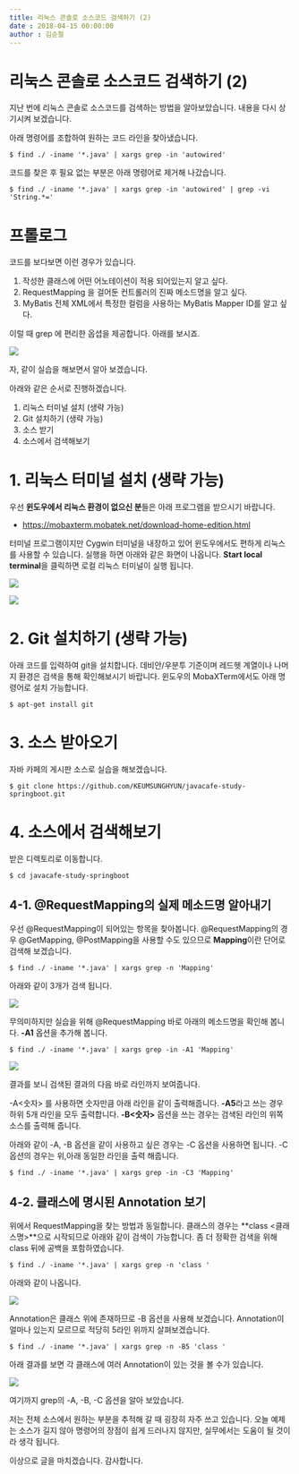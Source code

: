 ```yaml
---
title: 리눅스 콘솔로 소스코드 검색하기 (2)
date : 2018-04-15 00:00:00
author : 김순철
---
```



# 리눅스 콘솔로 소스코드 검색하기 (2)

지난 번에 리눅스 콘솔로 소스코드를 검색하는 방법을 알아보았습니다.
내용을 다시 상기시켜 보겠습니다.

아래 명령어를 조합하여 원하는 코드 라인을 찾아냈습니다.
~~~console
$ find ./ -iname '*.java' | xargs grep -in 'autowired'
~~~

코드를 찾은 후 필요 없는 부분은 아래 명령어로 제거해 나갔습니다.
~~~console
$ find ./ -iname '*.java' | xargs grep -in 'autowired' | grep -vi 'String.*='
~~~


# 프롤로그
코드를 보다보면 이런 경우가 있습니다.

1. 작성한 클래스에 어떤 어노테이션이 적용 되어있는지 알고 싶다.
2. RequestMapping 을 걸어둔 컨트롤러의 진짜 메소드명을 알고 싶다.
3. MyBatis 전체 XML에서 특정한 컬럼을 사용하는 MyBatis Mapper ID를 알고 싶다.

이럴 때 grep 에 편리한 옵셥을 제공합니다. 아래를 보시죠.
 
![](http://tech.javacafe.io/img/blog/20180415/grep05.png)


자, 같이 실습을 해보면서 알아 보겠습니다.

아래와 같은 순서로 진행하겠습니다.

1. 리눅스 터미널 설치 (생략 가능)
2. Git 설치하기 (생략 가능)
3. 소스 받기
4. 소스에서 검색해보기


# 1. 리눅스 터미널 설치 (생략 가능)
우선 **윈도우에서 리눅스 환경이 없으신 분**들은 아래 프로그램을 받으시기 바랍니다.
* https://mobaxterm.mobatek.net/download-home-edition.html

터미널 프로그램이지만 Cygwin 터미널을 내장하고 있어 윈도우에서도 편하게 리눅스를 사용할 수 있습니다.
실행을 하면 아래와 같은 화면이 나옵니다.
**Start local terminal**을 클릭하면 로컬 리눅스 터미널이 실행 됩니다.

![](http://tech.javacafe.io/img/blog/20180415/mobaxterm01.png)

![](http://tech.javacafe.io/img/blog/20180415/mobaxterm02.png)


# 2. Git 설치하기 (생략 가능)
아래 코드를 입력하여 git을 설치합니다.
데비안/우분투 기준이며 레드헷 계열이나 나머지 환경은 검색을 통해 확인해보시기 바랍니다.
윈도우의 MobaXTerm에서도 아래 명령어로 설치 가능합니다. 
~~~console
$ apt-get install git
~~~


# 3. 소스 받아오기
자바 카페의 게시판 소스로 실습을 해보겠습니다.
~~~console
$ git clone https://github.com/KEUMSUNGHYUN/javacafe-study-springboot.git
~~~

# 4. 소스에서 검색해보기
받은 디렉토리로 이동합니다.
~~~console
$ cd javacafe-study-springboot
~~~

## 4-1. @RequestMapping의 실제 메소드명 알아내기 
우선 @RequestMapping이 되어있는 항목을 찾아봅니다.
@RequestMapping의 경우 @GetMapping, @PostMapping을 사용할 수도 있으므로 **Mapping**이란 단어로 검색해 보겠습니다.
~~~console
$ find ./ -iname '*.java' | xargs grep -n 'Mapping'
~~~

아래와 같이 3개가 검색 됩니다.

![](http://tech.javacafe.io/img/blog/20180415/grep01.png)

무의미하지만 실습을 위해 @RequestMapping 바로 아래의 메소드명을 확인해 봅니다.
**-A1** 옵션을 추가해 봅니다. 
~~~console
$ find ./ -iname '*.java' | xargs grep -in -A1 'Mapping'
~~~

![](http://tech.javacafe.io/img/blog/20180415/grep02.png)

결과를 보니 검색된 결과의 다음 바로 라인까지 보여줍니다.

-A<숫자> 를 사용하면 숫자만큼 아래 라인을 같이 출력해줍니다.
**-A5**라고 쓰는 경우 하위 5개 라인을 모두 출력합니다.
**-B<숫자>** 옵션을 쓰는 경우는 검색된 라인의 위쪽 소스를 출력해 줍니다.

아래와 같이 -A, -B 옵션을 같이 사용하고 싶은 경우는 -C 옵션을 사용하면 됩니다.
-C 옵션의 경우는 위,아래 동일한 라인을 출력 해줍니다.
~~~console
$ find ./ -iname '*.java' | xargs grep -in -C3 'Mapping'
~~~
 
 
 ## 4-2. 클래스에 명시된 Annotation 보기
 위에서 RequestMapping을 찾는 방법과 동일합니다. 클래스의 경우는 **class <클래스명>**으로 시작되므로 아래와 같이 검색이 가능합니다. 좀 더 정확한 검색을 위해 class 뒤에 공백을 포함하였습니다.
 ~~~console
 $ find ./ -iname '*.java' | xargs grep -n 'class '
 ~~~ 
 
 아래와 같이 나옵니다.
 
 ![](http://tech.javacafe.io/img/blog/20180415/grep03.png)
 
 Annotation은 클래스 위에 존재하므로 -B 옵션을 사용해 보겠습니다. Annotation이 얼마나 있는지 모르므로 적당히 5라인 위까지 살펴보겠습니다.
 ~~~console
 $ find ./ -iname '*.java' | xargs grep -n -B5 'class '
 ~~~
 
 아래 결과를 보면 각 클래스에 여러 Annotation이 있는 것을 볼 수가 있습니다.
 
 ![](http://tech.javacafe.io/img/blog/20180415/grep04.png)
 
 여기까지 grep의 -A, -B, -C 옵션을 알아 보았습니다.
 
 저는 전체 소스에서 원하는 부분을 추적해 갈 때 굉장히 자주 쓰고 있습니다.
 오늘 예제는 소스가 길지 않아 명령어의 장점이 쉽게 드러나지 않지만,
 실무에서는 도움이 될 것이라 생각 됩니다.
 
 이상으로 글을 마치겠습니다. 감사합니다.